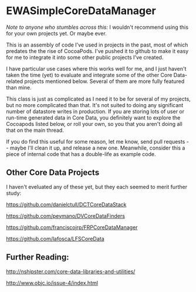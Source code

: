 # EWASimpleCoreDataManager

_Note to anyone who stumbles across this:_ I wouldn't recommend using this for your own projects yet. Or maybe ever.

This is an assembly of code I've used in projects in the past, most of which predates the the rise of CocoaPods. I've pushed it to github to make it easy for me to integrate it into some other public projects I've created.

I have particular use cases where this works well for me, and I just haven't taken the time (yet) to evaluate and integrate some of the other Core Data-related projects mentioned below. Several of them are more fully featured than mine. 

This class is just as complicated as I need it to be for several of my projects, but no more complicated than that. It's not suited to doing any significant number of datastore writes in production. If you are storing lots of user or run-time generated data in Core Data, you definitely want to explore the Cocoapods listed below, or roll your own, so you that you aren't doing all that on the main thread.

If you do find this useful for some reason, let me know, send pull requests -- maybe I'll clean it up, and release a new one. Meanwhile, consider this a piece of internal code that has a double-life as example code.

## Other Core Data Projects 
I haven't eveluated any of these yet, but they each seemed to merit further study:

<https://github.com/danielctull/DCTCoreDataStack>

<https://github.com/peymano/DVCoreDataFinders>

<https://github.com/franciscojrp/FRPCoreDataManager>

<https://github.com/lafosca/LFSCoreData>

## Further Reading:

<http://nshipster.com/core-data-libraries-and-utilities/>

<http://www.objc.io/issue-4/index.html>
